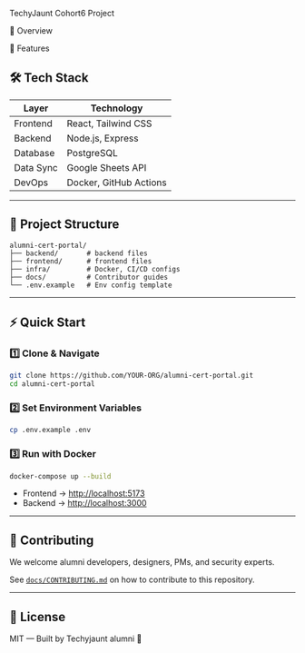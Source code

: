 TechyJaunt Cohort6 Project

📌 Overview


🚀 Features




## 🛠 Tech Stack

| Layer       | Technology               |
|-------------|--------------------------|
| Frontend    | React, Tailwind CSS      |
| Backend     | Node.js, Express         |
| Database    | PostgreSQL               |
| Data Sync   | Google Sheets API        |
| DevOps      | Docker, GitHub Actions   |

---

## 📂 Project Structure

```plaintext
alumni-cert-portal/
├── backend/       # backend files
├── frontend/      # frontend files
├── infra/         # Docker, CI/CD configs
├── docs/          # Contributor guides
└── .env.example   # Env config template
````

---

## ⚡ Quick Start

### 1️⃣ Clone & Navigate

```bash
git clone https://github.com/YOUR-ORG/alumni-cert-portal.git
cd alumni-cert-portal
```

### 2️⃣ Set Environment Variables

```bash
cp .env.example .env
```

### 3️⃣ Run with Docker

```bash
docker-compose up --build
```

* Frontend → [http://localhost:5173](http://localhost:5173)
* Backend → [http://localhost:3000](http://localhost:3000)

---

## 🤝 Contributing

We welcome alumni developers, designers, PMs, and security experts.

See [`docs/CONTRIBUTING.md`](./docs/CONTRIBUTING.md) on how to contribute to this repository.

---

## 📜 License

MIT — Built by Techyjaunt alumni 💛

